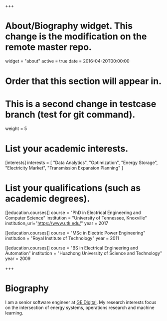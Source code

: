 +++
# About/Biography widget. This change is the modification on the remote master repo.
widget = "about"
active = true
date = 2016-04-20T00:00:00

# Order that this section will appear in.
# This is a second change in testcase branch (test for git command).
weight = 5

# List your academic interests.
[interests]
  interests = [
    "Data Analytics",
    "Optimization",
    "Energy Storage",
    "Electricity Market",
    "Transmission Expansion Planning"
  ]

# List your qualifications (such as academic degrees).
[[education.courses]]
  course = "PhD in Electrical Engineering and Computer Science"
  institution = "University of Tennessee, Knoxville"
  institution_url="https://www.utk.edu/"
  year = 2017

[[education.courses]]
  course = "MSc in Electric Power Engineering"
  institution = "Royal Institute of Technology"
  year = 2011

[[education.courses]]
  course = "BS in Electrical Engineering and Automation"
  institution = "Huazhong University of Science and Technology"
  year = 2009
 
+++

# Biography

I am a senior software engineer at [GE Digital](https://www.ge.com/digital/). My research interests focus on the intersection of energy systems, operations research and machine learning.


